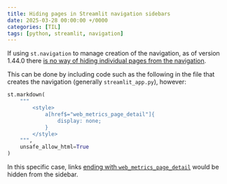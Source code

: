 ```yaml
---
title: Hiding pages in Streamlit navigation sidebars
date: 2025-03-28 00:00:00 +/0000
categories: [TIL]
tags: [python, streamlit, navigation]
---
```


If using `st.navigation` to manage creation of the navigation, as of version 1.44.0 there [is no way of hiding individual pages from the navigation](https://docs.streamlit.io/develop/api-reference/navigation/st.navigation).

This can be done by including code such as the following in the file that creates the navigation (generally `streamlit_app.py`), however:

```python
st.markdown(
    """
        <style>
            a[href$="web_metrics_page_detail"]{
                display: none;
            }
        </style>
    """,
    unsafe_allow_html=True
)
```

In this specific case, links [ending with `web_metrics_page_detail`](https://stackoverflow.com/a/16009756/4659442) would be hidden from the sidebar.
